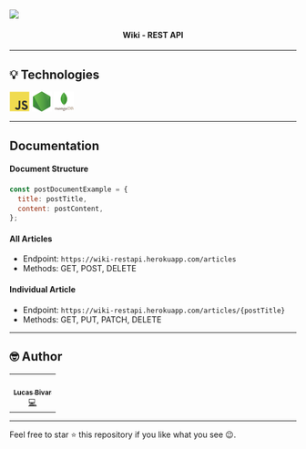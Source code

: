 <img align="center" src="https://i.imgur.com/qzBstR2.png">
<h4 align="center">Wiki - REST API</h4>

<hr>

## 💡 Technologies

  <p align="left">
    <img src="https://raw.githubusercontent.com/devicons/devicon/d00d0969292a6569d45b06d3f350f463a0107b0d/icons/javascript/javascript-original.svg" alt="javascript" width="35" height="35"/>
    <img src="https://raw.githubusercontent.com/devicons/devicon/d00d0969292a6569d45b06d3f350f463a0107b0d/icons/nodejs/nodejs-original.svg" alt="nodejs" width="35" height="35">
    <img src="https://raw.githubusercontent.com/devicons/devicon/c5378d6c2510ffa0b3e4475af95618a8048d6cf1/icons/mongodb/mongodb-original-wordmark.svg" alt="mongo-db" width="35" height="35">
  </p>
<hr>

<h2>Documentation</h2>

<h4>Document Structure</h4>

```js
const postDocumentExample = {
  title: postTitle,
  content: postContent,
};
```

<h4>All Articles</h4>

- Endpoint: `https://wiki-restapi.herokuapp.com/articles`
- Methods: GET, POST, DELETE

<h4>Individual Article</h4>

- Endpoint: `https://wiki-restapi.herokuapp.com/articles/{postTitle}`
- Methods: GET, PUT, PATCH, DELETE

<hr>

## 🤓 Author

<table>
  <tr>
    <td align="center"><a href="https://github.com/lucasbivar"><img src="https://avatars0.githubusercontent.com/u/60802661?s=460&u=f0cdbe837dc717c91999b2255973fe9584a1d352&v=4" width="100px;" alt=""/><br /><sub><b>Lucas Bivar</b></sub></a><br /><a href="https://github.com/lucasbivar" title="Code">💻</a></td>
  <tr>
</table>

---

Feel free to star ⭐ this repository if you like what you see 😉.
